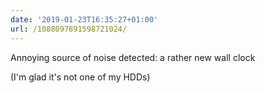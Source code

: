 ```yaml
---
date: '2019-01-23T16:35:27+01:00'
url: /1088097891598721024/
---
```

Annoying source of noise detected: a rather new wall clock

(I'm glad it's not one of my HDDs)
